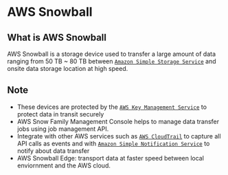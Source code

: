 # AWS Snowball
## What is AWS Snowball
AWS Snowball is a storage device used to transfer a large amount of data ranging from 50 TB ~ 80 TB between [`Amazon Simple Storage Service`](./S3.md) and onsite data storage location at high speed. 

## Note
- These devices are protected by the [`AWS Key Management Service`](./KMS.md) to protect data in transit securely
- AWS Snow Family Management Console helps to manage data transfer jobs using job management API.
- Integrate with other AWS services such as [`AWS CloudTrail`](./CloudTrail.md) to capture all API calls as events and with [`Amazon Simple Notification Service`](./SNS.md) to notify about data transfer
- AWS Snowball Edge: transport data at faster speed between local enviornment and the AWS cloud. 